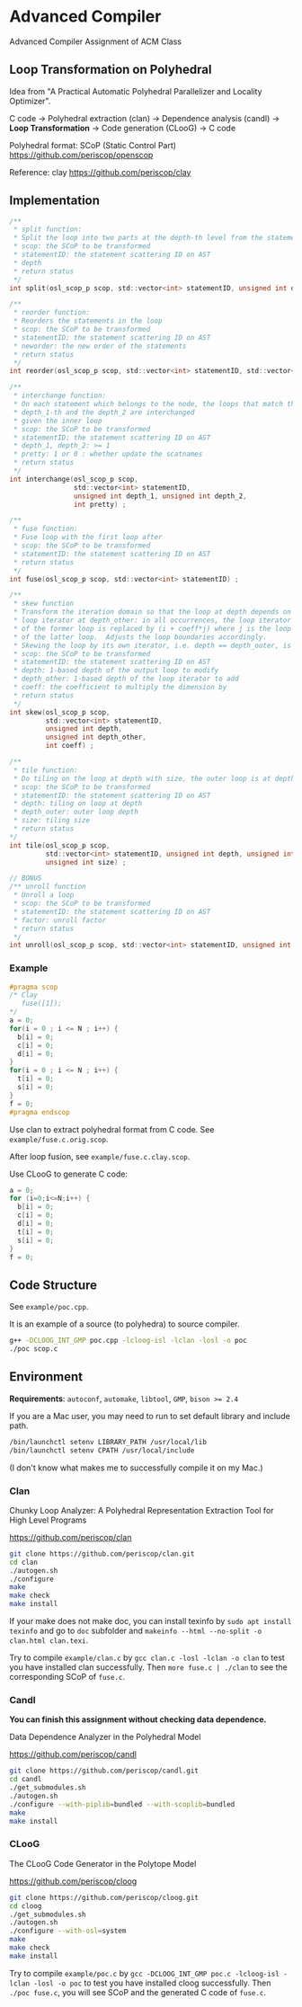 # Advanced Compiler
Advanced Compiler Assignment of ACM Class

## Loop Transformation on Polyhedral 

Idea from "A Practical Automatic Polyhedral Parallelizer and Locality Optimizer".

C code -> Polyhedral extraction (clan) -> Dependence analysis (candl) -> **Loop Transformation** -> Code generation (CLooG) -> C code

Polyhedral format: SCoP (Static Control Part) https://github.com/periscop/openscop

Reference: clay https://github.com/periscop/clay

## Implementation

```C
/**
 * split function:
 * Split the loop into two parts at the depth-th level from the statement
 * scop: the SCoP to be transformed
 * statementID: the statement scattering ID on AST
 * depth
 * return status
 */
int split(osl_scop_p scop, std::vector<int> statementID, unsigned int depth);

/**
 * reorder function:
 * Reorders the statements in the loop
 * scop: the SCoP to be transformed
 * statementID: the statement scattering ID on AST
 * neworder: the new order of the statements
 * return status
 */
int reorder(osl_scop_p scop, std::vector<int> statementID, std::vector<int> neworder) ;

/**
 * interchange function:
 * On each statement which belongs to the node, the loops that match the
 * depth_1-th and the depth_2 are interchanged
 * given the inner loop
 * scop: the SCoP to be transformed
 * statementID: the statement scattering ID on AST
 * depth_1, depth_2: >= 1
 * pretty: 1 or 0 : whether update the scatnames
 * return status
 */
int interchange(osl_scop_p scop,
                std::vector<int> statementID,
                unsigned int depth_1, unsigned int depth_2,
                int pretty) ;

/**
 * fuse function:
 * Fuse loop with the first loop after
 * scop: the SCoP to be transformed
 * statementID: the statement scattering ID on AST
 * return status
 */
int fuse(osl_scop_p scop, std::vector<int> statementID) ;

/**
 * skew function
 * Transform the iteration domain so that the loop at depth depends on the
 * loop iterator at depth_other: in all occurrences, the loop iterator i
 * of the former loop is replaced by (i + coeff*j) where j is the loop iterator
 * of the latter loop.  Adjusts the loop boundaries accordingly.
 * Skewing the loop by its own iterator, i.e. depth == depth_outer, is invalid
 * scop: the SCoP to be transformed
 * statementID: the statement scattering ID on AST
 * depth: 1-based depth of the output loop to modify
 * depth_other: 1-based depth of the loop iterator to add
 * coeff: the coefficient to multiply the dimension by
 * return status
 */
int skew(osl_scop_p scop,
         std::vector<int> statementID,
         unsigned int depth,
         unsigned int depth_other,
         int coeff) ;

/**
 * tile function:
 * Do tiling on the loop at depth with size, the outer loop is at depth_outer
 * scop: the SCoP to be transformed
 * statementID: the statement scattering ID on AST
 * depth: tiling on loop at depth
 * depth_outer: outer loop depth
 * size: tiling size
 * return status
*/
int tile(osl_scop_p scop,
         std::vector<int> statementID, unsigned int depth, unsigned int depth_outer,
         unsigned int size) ;

// BONUS
/** unroll function
 * Unroll a loop
 * scop: the SCoP to be transformed
 * statementID: the statement scattering ID on AST
 * factor: unroll factor
 * return status
 */
int unroll(osl_scop_p scop, std::vector<int> statementID, unsigned int factor) ;
```

### Example

```C
#pragma scop
/* Clay
   fuse([1]);
*/
a = 0;
for(i = 0 ; i <= N ; i++) {
  b[i] = 0;
  c[i] = 0;
  d[i] = 0;
}
for(i = 0 ; i <= N ; i++) {
  t[i] = 0;
  s[i] = 0;
}
f = 0;
#pragma endscop
```

Use clan to extract polyhedral format from C code. 
See `example/fuse.c.orig.scop`.

After loop fusion, see `example/fuse.c.clay.scop`.

Use CLooG to generate C code: 
```C
a = 0;
for (i=0;i<=N;i++) {
  b[i] = 0;
  c[i] = 0;
  d[i] = 0;
  t[i] = 0;
  s[i] = 0;
}
f = 0;
```

## Code Structure

See `example/poc.cpp`. 

It is an example of a source (to polyhedra) to source compiler. 

```bash
g++ -DCLOOG_INT_GMP poc.cpp -lcloog-isl -lclan -losl -o poc
./poc scop.c
```

## Environment 

**Requirements**: `autoconf`, `automake`, `libtool`, `GMP`, `bison >= 2.4`

If you are a Mac user, you may need to run to set default library and include path.
```bash
/bin/launchctl setenv LIBRARY_PATH /usr/local/lib
/bin/launchctl setenv CPATH /usr/local/include
```

(I don't know what makes me to successfully compile it on my Mac.)

### Clan 

Chunky Loop Analyzer: A Polyhedral Representation Extraction Tool for High Level Programs

https://github.com/periscop/clan

```bash
git clone https://github.com/periscop/clan.git
cd clan
./autogen.sh
./configure
make
make check
make install
```

If your make does not make doc, you can install texinfo by 
`sudo apt install texinfo` and go to `doc` subfolder and `makeinfo --html --no-split -o clan.html clan.texi`.

Try to compile `example/clan.c` by `gcc clan.c -losl -lclan -o clan` to test you have installed clan successfully.
Then `more fuse.c | ./clan` to see the corresponding SCoP of `fuse.c`.

### Candl

**You can finish this assignment without checking data dependence.**

Data Dependence Analyzer in the Polyhedral Model

https://github.com/periscop/candl

```bash
git clone https://github.com/periscop/candl.git
cd candl
./get_submodules.sh
./autogen.sh
./configure --with-piplib=bundled --with-scoplib=bundled
make
make install
```

### CLooG

The CLooG Code Generator in the Polytope Model

https://github.com/periscop/cloog

```bash
git clone https://github.com/periscop/cloog.git
cd cloog
./get_submodules.sh
./autogen.sh
./configure --with-osl=system
make
make check
make install
```

Try to compile `example/poc.c` by `gcc -DCLOOG_INT_GMP poc.c -lcloog-isl -lclan -losl -o poc` to test you have installed cloog successfully.
Then `./poc fuse.c`, you will see SCoP and the generated C code of `fuse.c`.